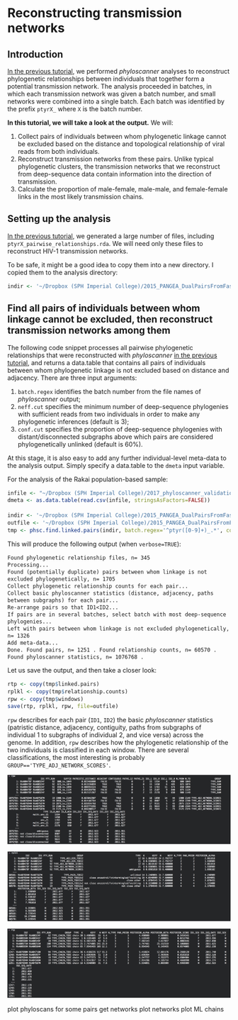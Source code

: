 # Reconstructing transmission networks

## Introduction
[In the previous tutorial](Rakai.01.run_phyloscanner.md), we performed *phyloscanner* analyses to reconstruct phylogenetic relationships between individuals that together form a potential transmission network. The analysis proceeded in batches, in which each transmission network was given a batch number, and small networks were combined into a single batch. Each batch was identified by the prefix `ptyrX_` where `X` is the batch number. 

**In this tutorial, we will take a look at the output.** We will:
1. Collect pairs of individuals between whom phylogenetic linkage cannot be excluded based on the distance and topological relationship of viral reads from both individuals. 
2. Reconstruct transmission networks from these pairs. Unlike typical phylogenetic clusters, the transmission networks that we reconstruct from deep-sequence data contain information into the direction of transmission. 
3. Calculate the proportion of male-female, male-male, and female-female links in the most likely transmission chains. 

## Setting up the analysis
[In the previous tutorial](Rakai.01.run_phyloscanner.md), we generated a large number of files, including `ptyrX_pairwise_relationships.rda`. We will need only these files to reconstruct HIV-1 transmission networks. 

To be safe, it might be a good idea to copy them into a new directory. I copied them to the analysis directory:
```r
indir <- '~/Dropbox (SPH Imperial College)/2015_PANGEA_DualPairsFromFastQIVA/RakaiPopSample_phyloscanner_analysis' 
```
 
## Find all pairs of individuals between whom linkage cannot be excluded, then reconstruct transmission networks among them
The following code snippet processes all pairwise phylogenetic relationships that were reconstructed with *phyloscanner* [in the previous tutorial](Rakai.01.run_phyloscanner.md), and returns a data.table that contains all pairs of individuals between whom phylogenetic linkage is not excluded based on distance and adjacency. There are three input arguments: 
1. `batch.regex` identifies the batch number from the file names of *phyloscanner* output; 
2. `neff.cut`  specifies the minimum number of deep-sequence phylogenies with sufficient reads from two individuals in order to make any phylogenetic inferences (default is 3); 
3. `conf.cut` specifies the proportion of deep-sequence phylogenies with distant/disconnected subgraphs above which pairs are considered phylogenetically unlinked (default is 60%).

At this stage, it is also easy to add any further individual-level meta-data to the analysis output. Simply specify a data.table to the `dmeta` input variable. 

For the analysis of the Rakai population-based sample:
```r
infile <- "~/Dropbox (SPH Imperial College)/2017_phyloscanner_validation/Supp_Data/Data_Set_S2.csv"
dmeta <- as.data.table(read.csv(infile, stringsAsFactors=FALSE))
	
indir <- '~/Dropbox (SPH Imperial College)/2015_PANGEA_DualPairsFromFastQIVA/RakaiPopSample_phyloscanner_analysis'
outfile <- '~/Dropbox (SPH Imperial College)/2015_PANGEA_DualPairsFromFastQIVA/RakaiPopSample_phyloscanner_analysis/todi_pairs_171122_cl25_d50_prior23_min30.rda'
tmp <- phsc.find.linked.pairs(indir, batch.regex='^ptyr([0-9]+)_.*', conf.cut=0.6, neff.cut=3, verbose=TRUE, dmeta=dmeta)
```

This will produce the following output (when `verbose=TRUE`):
```text
Found phylogenetic relationship files, n= 345
Processing...
Found (potentially duplicate) pairs between whom linkage is not excluded phylogenetically, n= 1705
Collect phylogenetic relationship counts for each pair...
Collect basic phyloscanner statistics (distance, adjacency, paths between subgraphs) for each pair...
Re-arrange pairs so that ID1<ID2...
If pairs are in several batches, select batch with most deep-sequence phylogenies...
Left with pairs between whom linkage is not excluded phylogenetically, n= 1326
Add meta-data...
Done. Found pairs, n= 1251 . Found relationship counts, n= 60570 . Found phyloscanner statistics, n= 1076768 .
```

Let us save the output, and then take a closer look:
```r
rtp <- copy(tmp$linked.pairs)
rplkl <- copy(tmp$relationship.counts)
rpw <- copy(tmp$windows)
save(rtp, rplkl, rpw, file=outfile)	 
```

`rpw` describes for each pair (`ID1`, `ID2`) the basic *phyloscanner* statistics (patristic distance, adjacency, contiguity, paths from subgraphs of individual 1 to subgraphs of individual 2, and vice versa) across the genome. In addition, `rpw` describes how the phylogenetic relationship of the two individuals is classified in each window. There are several classifications, the most interesting is probably `GROUP=='TYPE_ADJ_NETWORK_SCORES'`.  

<p align="center"><img src="Rakai.02.reconstruct_transmission_networks.rpw.png" alt="Output of phyloscanner statistics for each window."/></p>

<p align="center"><img src="Rakai.02.reconstruct_transmission_networks.rplkl.png" alt="Phylogenetic relationship counts."/></p>

<p align="center"><img src="Rakai.02.reconstruct_transmission_networks.rtp.png" alt="Pairs between whom transmission cannot be excluded phylogenetically."/></p>


plot phyloscans for some pairs
get networks
plot networks
plot ML chains


